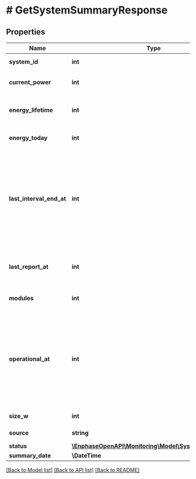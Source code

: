 # # GetSystemSummaryResponse

## Properties

Name | Type | Description | Notes
------------ | ------------- | ------------- | -------------
**system_id** | **int** | Unique numeric ID of the system. | [optional]
**current_power** | **int** | Current power production of the system in Watts. | [optional]
**energy_lifetime** | **int** | Energy generated by the system during its lifetime in Wh. | [optional]
**energy_today** | **int** | Energy generated by the system today in Wh. | [optional]
**last_interval_end_at** | **int** | Last known time that the system produced energy. When a system has not been communicating for a length of time, the last_report_at can be recent, whereas the last_interval_end_at may be further back. | [optional]
**last_report_at** | **int** | Timestamp (in epoch format) at which the system&#39;s Envoy last submitted a report. | [optional]
**modules** | **int** | Total number of modules in the system. | [optional]
**operational_at** | **int** | Timestamp (in epoch format) at which this system became operational. Corresponds to the system&#39;s interconnect time, if one is specified. Otherwise, it is the system&#39;s first reported interval end time. | [optional]
**size_w** | **int** | System size in watts. | [optional]
**source** | **string** | Source of energy measurement. | [optional]
**status** | [**\EnphaseOpenAPI\Monitoring\Model\SystemStatusEnum**](SystemStatusEnum.md) |  | [optional]
**summary_date** | **\DateTime** | Summary date. | [optional]

[[Back to Model list]](../../README.md#models) [[Back to API list]](../../README.md#endpoints) [[Back to README]](../../README.md)
